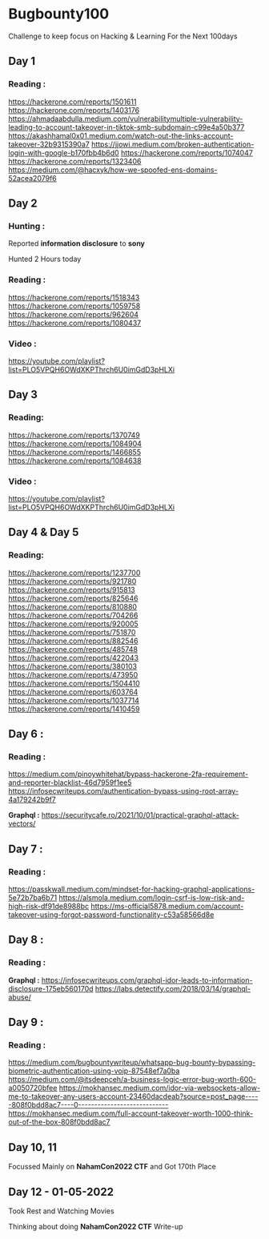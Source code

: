 # Bugbounty100
Challenge to keep focus on Hacking &amp; Learning For the Next 100days 

## Day 1

### Reading :
<https://hackerone.com/reports/1501611>
<https://hackerone.com/reports/1403176>
<https://ahmadaabdulla.medium.com/vulnerabilitymultiple-vulnerability-leading-to-account-takeover-in-tiktok-smb-subdomain-c99e4a50b377>
<https://akashhamal0x01.medium.com/watch-out-the-links-account-takeover-32b9315390a7>
<https://jjowi.medium.com/broken-authentication-login-with-google-b170fbb4b6d0>
<https://hackerone.com/reports/1074047>
<https://hackerone.com/reports/1323406>
<https://medium.com/@hacxyk/how-we-spoofed-ens-domains-52acea2079f6>


## Day 2

### Hunting :
Reported **information disclosure** to **sony**

Hunted 2 Hours today

### Reading :

<https://hackerone.com/reports/1518343>
<https://hackerone.com/reports/1059758>
<https://hackerone.com/reports/962604>
<https://hackerone.com/reports/1080437>

### Video :

<https://youtube.com/playlist?list=PLO5VPQH6OWdXKPThrch6U0imGdD3pHLXi>


## Day 3

### Reading:

<https://hackerone.com/reports/1370749>
<https://hackerone.com/reports/1084904>
<https://hackerone.com/reports/1466855>
<https://hackerone.com/reports/1084638>

### Video :

<https://youtube.com/playlist?list=PLO5VPQH6OWdXKPThrch6U0imGdD3pHLXi>


## Day 4 & Day 5

### Reading:

<https://hackerone.com/reports/1237700>
<https://hackerone.com/reports/921780>
<https://hackerone.com/reports/915813>
<https://hackerone.com/reports/825646>
<https://hackerone.com/reports/810880>
<https://hackerone.com/reports/704266>
<https://hackerone.com/reports/920005>
<https://hackerone.com/reports/751870>
<https://hackerone.com/reports/882546>
<https://hackerone.com/reports/485748>
<https://hackerone.com/reports/422043>
<https://hackerone.com/reports/380103>
<https://hackerone.com/reports/473950>
<https://hackerone.com/reports/1504410>
<https://hackerone.com/reports/603764>
<https://hackerone.com/reports/1037714>
<https://hackerone.com/reports/1410459>


## Day 6 :

### Reading :

<https://medium.com/pinoywhitehat/bypass-hackerone-2fa-requirement-and-reporter-blacklist-46d7959f1ee5>
<https://infosecwriteups.com/authentication-bypass-using-root-array-4a179242b9f7>

**Graphql :** 
<https://securitycafe.ro/2021/10/01/practical-graphql-attack-vectors/>


## Day 7 :

### Reading :

<https://passkwall.medium.com/mindset-for-hacking-graphql-applications-5e72b7ba6b71>
<https://alsmola.medium.com/login-csrf-is-low-risk-and-high-risk-df91de8988bc>
<https://ms-official5878.medium.com/account-takeover-using-forgot-password-functionality-c53a58566d8e>

## Day 8 :

### Reading :

**Graphql :**
<https://infosecwriteups.com/graphql-idor-leads-to-information-disclosure-175eb560170d>
<https://labs.detectify.com/2018/03/14/graphql-abuse/>

## Day 9 :

### Reading :

<https://medium.com/bugbountywriteup/whatsapp-bug-bounty-bypassing-biometric-authentication-using-voip-87548ef7a0ba>
<https://medium.com/@itsdeepceh/a-business-logic-error-bug-worth-600-a0050720bfee>
<https://mokhansec.medium.com/idor-via-websockets-allow-me-to-takeover-any-users-account-23460dacdeab?source=post_page-----808f0bdd8ac7----0---------------------------->
<https://mokhansec.medium.com/full-account-takeover-worth-1000-think-out-of-the-box-808f0bdd8ac7>

## Day 10, 11

Focussed Mainly on **NahamCon2022 CTF** and Got 170th Place

## Day 12 - 01-05-2022

Took Rest and Watching Movies

Thinking about  doing **NahamCon2022 CTF** Write-up


